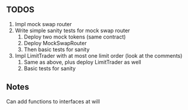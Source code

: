 ## TODOS
1. Impl mock swap router
2. Write simple sanity tests for mock swap router
    1. Deploy two mock tokens (same contract)
    2. Deploy MockSwapRouter
    3. Then basic tests for sanity
3. Impl LimitTrader with at most one limit order (look at the comments)
    1. Same as above, plus deploy LimitTrader as well
    2. Basic tests for sanity

## Notes
Can add functions to interfaces at will
